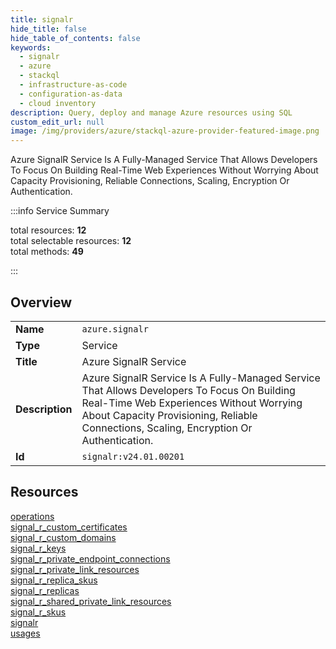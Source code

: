 ```yaml
---
title: signalr
hide_title: false
hide_table_of_contents: false
keywords:
  - signalr
  - azure
  - stackql
  - infrastructure-as-code
  - configuration-as-data
  - cloud inventory
description: Query, deploy and manage Azure resources using SQL
custom_edit_url: null
image: /img/providers/azure/stackql-azure-provider-featured-image.png
---
```

Azure SignalR Service Is A Fully-Managed Service That Allows Developers To Focus On Building Real-Time Web Experiences Without Worrying About Capacity Provisioning, Reliable Connections, Scaling, Encryption Or Authentication.  
    
:::info Service Summary

<div class="row">
<div class="providerDocColumn">
<span>total resources:&nbsp;<b>12</b></span><br />
<span>total selectable resources:&nbsp;<b>12</b></span><br />
<span>total methods:&nbsp;<b>49</b></span><br />
</div>
</div>

:::

## Overview
<table><tbody>
<tr><td><b>Name</b></td><td><code>azure.signalr</code></td></tr>
<tr><td><b>Type</b></td><td>Service</td></tr>
<tr><td><b>Title</b></td><td>Azure SignalR Service</td></tr>
<tr><td><b>Description</b></td><td>Azure SignalR Service Is A Fully-Managed Service That Allows Developers To Focus On Building Real-Time Web Experiences Without Worrying About Capacity Provisioning, Reliable Connections, Scaling, Encryption Or Authentication.</td></tr>
<tr><td><b>Id</b></td><td><code>signalr:v24.01.00201</code></td></tr>
</tbody></table>

## Resources
<div class="row">
<div class="providerDocColumn">
<a href="/providers/azure/signalr/operations/">operations</a><br />
<a href="/providers/azure/signalr/signal_r_custom_certificates/">signal_r_custom_certificates</a><br />
<a href="/providers/azure/signalr/signal_r_custom_domains/">signal_r_custom_domains</a><br />
<a href="/providers/azure/signalr/signal_r_keys/">signal_r_keys</a><br />
<a href="/providers/azure/signalr/signal_r_private_endpoint_connections/">signal_r_private_endpoint_connections</a><br />
<a href="/providers/azure/signalr/signal_r_private_link_resources/">signal_r_private_link_resources</a><br />
</div>
<div class="providerDocColumn">
<a href="/providers/azure/signalr/signal_r_replica_skus/">signal_r_replica_skus</a><br />
<a href="/providers/azure/signalr/signal_r_replicas/">signal_r_replicas</a><br />
<a href="/providers/azure/signalr/signal_r_shared_private_link_resources/">signal_r_shared_private_link_resources</a><br />
<a href="/providers/azure/signalr/signal_r_skus/">signal_r_skus</a><br />
<a href="/providers/azure/signalr/signalr/">signalr</a><br />
<a href="/providers/azure/signalr/usages/">usages</a><br />
</div>
</div>
